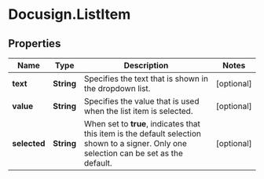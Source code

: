 # Docusign.ListItem

## Properties
Name | Type | Description | Notes
------------ | ------------- | ------------- | -------------
**text** | **String** | Specifies the text that is shown in the dropdown list.  | [optional] 
**value** | **String** | Specifies the value that is used when the list item is selected. | [optional] 
**selected** | **String** | When set to **true**, indicates that this item is the default selection shown to a signer.   Only one selection can be set as the default. | [optional] 


